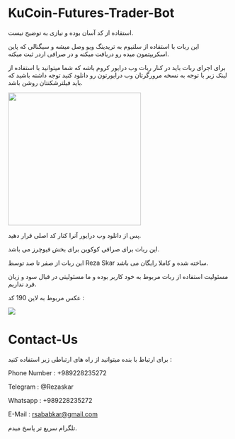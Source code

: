 # KuCoin-Futures-Trader-Bot
استفاده از کد آسان بوده و نیازی به توضیح نیست.

این ربات با استفاده از سلنیوم به تریدینگ ویو وصل میشه و سیگنالی که پاین اسکریپتمون میده رو دریافت میکنه و در صرافی اردر ثبت میکنه.

برای اجرای ربات باید در کنار ربات وب درایور کروم باشه که شما میتوانید با استفاده از لینک زیر با توجه به نسخه مرورگرتان وب درایورتون رو دانلود کنید توجه داشته باشید که باید فیلترشکنتان روشن باشد.

[<img src="https://github.com/Reza-Skar/Crypto-Trader-Bot/raw/main/images/Button.png" width="300"/>](https://chromedriver.chromium.org/downloads)

پس از دانلود وب درایور آنرا کنار کد اصلی قرار دهید.

این ربات برای صرافی کوکوین برای بخش فیوچرز می باشد.

این ربات از صفر تا صد توسط Reza Skar ساخته شده و کاملا رایگان می باشد.

مسئولیت استفاده از ربات مربوط به خود کاربر بوده و ما مسئولیتی در قبال سود و زیان فرد نداریم.

عکس مربوط به لاین 190 کد :

<img src="https://github.com/Reza-Skar/Crypto-Trader-Bot/raw/main/images/1.png"/>

# Contact-Us
برای ارتباط با بنده میتوانید از راه های ارتباطی زیر استفاده کنید :

Phone Number : +989228235272

Telegram : @Rezaskar

Whatsapp : +989228235272

E-Mail : rsababkar@gmail.com

تلگرام سریع تر پاسخ میدم.
